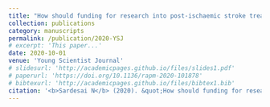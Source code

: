 ```yaml
---
title: "How should funding for research into post-ischaemic stroke treatment be prioritized"
collection: publications
category: manuscripts
permalink: /publication/2020-YSJ
# excerpt: 'This paper...'
date: 2020-10-01
venue: 'Young Scientist Journal'
# slidesurl: 'http://academicpages.github.io/files/slides1.pdf'
# paperurl: 'https://doi.org/10.1136/rapm-2020-101878'
# bibtexurl: 'http://academicpages.github.io/files/bibtex1.bib'
citation: '<b>Sardesai N</b> (2020). &quot;How should funding for research into post-ischaemic stroke treatment be prioritized.&quot; <i>Young Scientist Journal</i>.'
---
```

